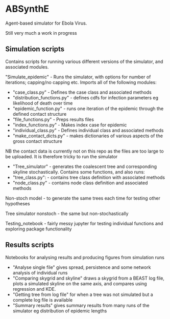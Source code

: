 # ABSynthE

Agent-based simulator for Ebola Virus.

Still very much a work in progress

## Simulation scripts

Contains scripts for running various different versions of the simulator, and associated modules.

"Simulate_epidemic" - Runs the simulator, with options for number of iterations; capping/no capping etc. Imports all of the following modules:
- "case_class.py" - Defines the case class and associated methods
- "distribution_functions.py" - defines cdfs for infection parameters eg likelihood of death over time
- "epidemic_function.py" - runs one iteration of the epidemic through the defined contact structure
- "file_functions.py" - Preps results files
- "index_functions.py" - Makes index case for epidemic
- "individual_class.py" - Defines individual class and associated methods
- "make_contact_dicts.py" - makes dictionaries of various aspects of the gross contact structure 

NB the contact data is currently not on this repo as the files are too large to be uploaded. It is therefore tricky to run the simulator



- "Tree_simulator" - generates the coalescent tree and corresponding skyline stochastically. Contains some functions, and also runs:
- "tree_class.py": - contains tree class definition with associated methods
- "node_class.py" - contains node class definition and associated methods


Non-stoch model - to generate the same trees each time for testing other hypotheses

Tree simulator nonstoch - the same but non-stochastically

Testing_notebook - fairly messy jupyter for testing individual functions and exploring package functionality


## Results scripts

Notebooks for analysing results and producing figures from simulation runs

- "Analyse single file" gives spread, persistence and some network analysis of individual runs
- "Comparing skygrid and skyline" draws a skygrid from a BEAST log file, plots a simulated skyline on the same axis, and compares using regression and KDE.
-  "Getting tree from log file" for when a tree was not simulated but a complete log file is available
- "Summary results" gives summary results from many runs of the simulator eg distribution of epidemic lengths





